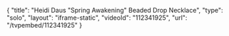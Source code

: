 {
    "title": "Heidi Daus \"Spring Awakening\" Beaded Drop Necklace",
    "type": "solo",
    "layout": "iframe-static",
    "videoId": "112341925",
    "url": "\/tvpembed\/112341925"
}